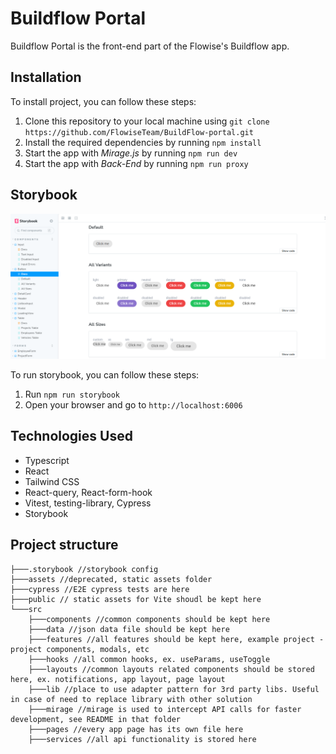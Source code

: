 # Buildflow Portal

Buildflow Portal is the front-end part of the Flowise's Buildflow app.

## Installation

To install project, you can follow these steps:

1.  Clone this repository to your local machine using `git clone https://github.com/FlowiseTeam/BuildFlow-portal.git`
2.  Install the required dependencies by running `npm install`
3.  Start the app with _Mirage.js_ by running `npm run dev`
4.  Start the app with _Back-End_ by running `npm run proxy`

## Storybook

![Storybook](./assets/storybook.png)

To run storybook, you can follow these steps:

1.  Run `npm run storybook`
2.  Open your browser and go to `http://localhost:6006`

## Technologies Used

- Typescript
- React
- Tailwind CSS
- React-query, React-form-hook
- Vitest, testing-library, Cypress
- Storybook

## Project structure

```
├───.storybook //storybook config
├───assets //deprecated, static assets folder
├───cypress //E2E cypress tests are here
├───public // static assets for Vite shoudl be kept here
└───src
    ├───components //common components should be kept here
    ├───data //json data file should be kept here
    ├───features //all features should be kept here, example project - project components, modals, etc
    ├───hooks //all common hooks, ex. useParams, useToggle
    ├───layouts //common layouts related components should be stored here, ex. notifications, app layout, page layout
    ├───lib //place to use adapter pattern for 3rd party libs. Useful in case of need to replace library with other solution
    ├───mirage //mirage is used to intercept API calls for faster development, see README in that folder
    ├───pages //every app page has its own file here
    ├───services //all api functionality is stored here
```
